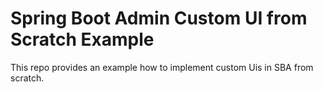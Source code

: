 # Spring Boot Admin Custom UI from Scratch Example

This repo provides an example how to implement custom Uis in SBA from scratch.